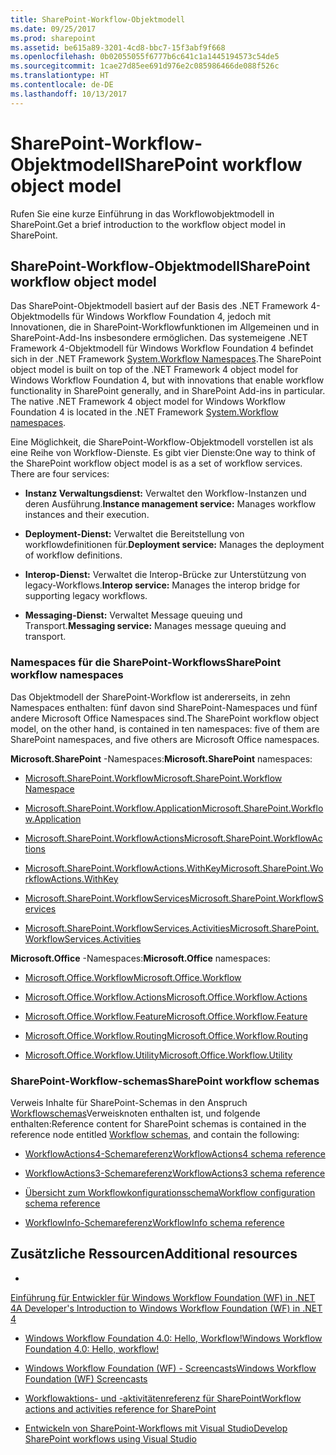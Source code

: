 ```yaml
---
title: SharePoint-Workflow-Objektmodell
ms.date: 09/25/2017
ms.prod: sharepoint
ms.assetid: be615a89-3201-4cd8-bbc7-15f3abf9f668
ms.openlocfilehash: 0b02055055f6777b6c641c1a1445194573c54de5
ms.sourcegitcommit: 1cae27d85ee691d976e2c085986466de088f526c
ms.translationtype: HT
ms.contentlocale: de-DE
ms.lasthandoff: 10/13/2017
---
```

# <a name="sharepoint-workflow-object-model"></a><span data-ttu-id="c0c50-102">SharePoint-Workflow-Objektmodell</span><span class="sxs-lookup"><span data-stu-id="c0c50-102">SharePoint workflow object model</span></span>
<span data-ttu-id="c0c50-103">Rufen Sie eine kurze Einführung in das Workflowobjektmodell in SharePoint.</span><span class="sxs-lookup"><span data-stu-id="c0c50-103">Get a brief introduction to the workflow object model in SharePoint.</span></span>
## <a name="sharepoint-workflow-object-model"></a><span data-ttu-id="c0c50-104">SharePoint-Workflow-Objektmodell</span><span class="sxs-lookup"><span data-stu-id="c0c50-104">SharePoint workflow object model</span></span>
<span data-ttu-id="c0c50-105"><a name="bk_SPwfom"> </a></span><span class="sxs-lookup"><span data-stu-id="c0c50-105"></span></span>

<span data-ttu-id="c0c50-p101">Das SharePoint-Objektmodell basiert auf der Basis des .NET Framework 4-Objektmodells für Windows Workflow Foundation 4, jedoch mit Innovationen, die in SharePoint-Workflowfunktionen im Allgemeinen und in SharePoint-Add-Ins insbesondere ermöglichen. Das systemeigene .NET Framework 4-Objektmodell für Windows Workflow Foundation 4 befindet sich in der .NET Framework  [System.Workflow Namespaces](http://msdn.microsoft.com/en-us/library/gg145026.aspx).</span><span class="sxs-lookup"><span data-stu-id="c0c50-p101">The SharePoint object model is built on top of the .NET Framework 4 object model for Windows Workflow Foundation 4, but with innovations that enable workflow functionality in SharePoint generally, and in SharePoint Add-ins in particular. The native .NET Framework 4 object model for Windows Workflow Foundation 4 is located in the .NET Framework  [System.Workflow namespaces](http://msdn.microsoft.com/en-us/library/gg145026.aspx).</span></span>
  
    
    
<span data-ttu-id="c0c50-p102">Eine Möglichkeit, die SharePoint-Workflow-Objektmodell vorstellen ist als eine Reihe von Workflow-Dienste. Es gibt vier Dienste:</span><span class="sxs-lookup"><span data-stu-id="c0c50-p102">One way to think of the SharePoint workflow object model is as a set of workflow services. There are four services:</span></span> 
  
    
    

- <span data-ttu-id="c0c50-110">**Instanz Verwaltungsdienst:** Verwaltet den Workflow-Instanzen und deren Ausführung.</span><span class="sxs-lookup"><span data-stu-id="c0c50-110">**Instance management service:** Manages workflow instances and their execution.</span></span>
    
  
- <span data-ttu-id="c0c50-111">**Deployment-Dienst:** Verwaltet die Bereitstellung von workflowdefinitionen für.</span><span class="sxs-lookup"><span data-stu-id="c0c50-111">**Deployment service:** Manages the deployment of workflow definitions.</span></span>
    
  
- <span data-ttu-id="c0c50-112">**Interop-Dienst:** Verwaltet die Interop-Brücke zur Unterstützung von legacy-Workflows.</span><span class="sxs-lookup"><span data-stu-id="c0c50-112">**Interop service:** Manages the interop bridge for supporting legacy workflows.</span></span>
    
  
- <span data-ttu-id="c0c50-113">**Messaging-Dienst:** Verwaltet Message queuing und Transport.</span><span class="sxs-lookup"><span data-stu-id="c0c50-113">**Messaging service:** Manages message queuing and transport.</span></span>
    
  

### <a name="sharepoint-workflow-namespaces"></a><span data-ttu-id="c0c50-114">Namespaces für die SharePoint-Workflows</span><span class="sxs-lookup"><span data-stu-id="c0c50-114">SharePoint workflow namespaces</span></span>

<span data-ttu-id="c0c50-115">Das Objektmodell der SharePoint-Workflow ist andererseits, in zehn Namespaces enthalten: fünf davon sind SharePoint-Namespaces und fünf andere Microsoft Office Namespaces sind.</span><span class="sxs-lookup"><span data-stu-id="c0c50-115">The SharePoint workflow object model, on the other hand, is contained in ten namespaces: five of them are SharePoint namespaces, and five others are Microsoft Office namespaces.</span></span>
  
    
    
 <span data-ttu-id="c0c50-116">**Microsoft.SharePoint** -Namespaces:</span><span class="sxs-lookup"><span data-stu-id="c0c50-116">**Microsoft.SharePoint** namespaces:</span></span>
  
    
    

-  [<span data-ttu-id="c0c50-117">Microsoft.SharePoint.Workflow</span><span class="sxs-lookup"><span data-stu-id="c0c50-117">Microsoft.SharePoint.Workflow Namespace</span></span>](https://msdn.microsoft.com/library/Microsoft.SharePoint.Workflow.aspx)
    
  
-  [<span data-ttu-id="c0c50-118">Microsoft.SharePoint.Workflow.Application</span><span class="sxs-lookup"><span data-stu-id="c0c50-118">Microsoft.SharePoint.Workflow.Application</span></span>](https://msdn.microsoft.com/library/Microsoft.SharePoint.Workflow.Application.aspx)
    
  
-  [<span data-ttu-id="c0c50-119">Microsoft.SharePoint.WorkflowActions</span><span class="sxs-lookup"><span data-stu-id="c0c50-119">Microsoft.SharePoint.WorkflowActions</span></span>](https://msdn.microsoft.com/library/Microsoft.SharePoint.WorkflowActions.aspx)
    
  
-  [<span data-ttu-id="c0c50-120">Microsoft.SharePoint.WorkflowActions.WithKey</span><span class="sxs-lookup"><span data-stu-id="c0c50-120">Microsoft.SharePoint.WorkflowActions.WithKey</span></span>](https://msdn.microsoft.com/library/Microsoft.SharePoint.WorkflowActions.WithKey.aspx)
    
  
-  [<span data-ttu-id="c0c50-121">Microsoft.SharePoint.WorkflowServices</span><span class="sxs-lookup"><span data-stu-id="c0c50-121">Microsoft.SharePoint.WorkflowServices</span></span>](https://msdn.microsoft.com/library/Microsoft.SharePoint.WorkflowServices.aspx)
    
  
-  [<span data-ttu-id="c0c50-122">Microsoft.SharePoint.WorkflowServices.Activities</span><span class="sxs-lookup"><span data-stu-id="c0c50-122">Microsoft.SharePoint.WorkflowServices.Activities</span></span>](https://msdn.microsoft.com/library/Microsoft.SharePoint.WorkflowServices.Activities.aspx)
    
  
 <span data-ttu-id="c0c50-123">**Microsoft.Office** -Namespaces:</span><span class="sxs-lookup"><span data-stu-id="c0c50-123">**Microsoft.Office** namespaces:</span></span>
  
    
    

-  [<span data-ttu-id="c0c50-124">Microsoft.Office.Workflow</span><span class="sxs-lookup"><span data-stu-id="c0c50-124">Microsoft.Office.Workflow</span></span>](https://msdn.microsoft.com/library/Microsoft.Office.Workflow.aspx)
    
  
-  [<span data-ttu-id="c0c50-125">Microsoft.Office.Workflow.Actions</span><span class="sxs-lookup"><span data-stu-id="c0c50-125">Microsoft.Office.Workflow.Actions</span></span>](https://msdn.microsoft.com/library/Microsoft.Office.Workflow.Actions.aspx)
    
  
-  [<span data-ttu-id="c0c50-126">Microsoft.Office.Workflow.Feature</span><span class="sxs-lookup"><span data-stu-id="c0c50-126">Microsoft.Office.Workflow.Feature</span></span>](https://msdn.microsoft.com/library/Microsoft.Office.Workflow.Feature.aspx)
    
  
-  [<span data-ttu-id="c0c50-127">Microsoft.Office.Workflow.Routing</span><span class="sxs-lookup"><span data-stu-id="c0c50-127">Microsoft.Office.Workflow.Routing</span></span>](https://msdn.microsoft.com/library/Microsoft.Office.Workflow.Routing.aspx)
    
  
-  [<span data-ttu-id="c0c50-128">Microsoft.Office.Workflow.Utility</span><span class="sxs-lookup"><span data-stu-id="c0c50-128">Microsoft.Office.Workflow.Utility</span></span>](https://msdn.microsoft.com/library/Microsoft.Office.Workflow.Utility.aspx)
    
  

### <a name="sharepoint-workflow-schemas"></a><span data-ttu-id="c0c50-129">SharePoint-Workflow-schemas</span><span class="sxs-lookup"><span data-stu-id="c0c50-129">SharePoint workflow schemas</span></span>

<span data-ttu-id="c0c50-130">Verweis Inhalte für SharePoint-Schemas in den Anspruch  [Workflowschemas](http://msdn.microsoft.com/library/b36ded16-3ffd-4931-811e-c402c1e35b07%28Office.15%29.aspx)Verweisknoten enthalten ist, und folgende enthalten:</span><span class="sxs-lookup"><span data-stu-id="c0c50-130">Reference content for SharePoint schemas is contained in the reference node entitled  [Workflow schemas](http://msdn.microsoft.com/library/b36ded16-3ffd-4931-811e-c402c1e35b07%28Office.15%29.aspx), and contain the following:</span></span>
  
    
    

-  [<span data-ttu-id="c0c50-131">WorkflowActions4-Schemareferenz</span><span class="sxs-lookup"><span data-stu-id="c0c50-131">WorkflowActions4 schema reference</span></span>](http://msdn.microsoft.com/library/1c0112de-0139-e64d-d3d6-658541695391%28Office.15%29.aspx)
    
  
-  [<span data-ttu-id="c0c50-132">WorkflowActions3-Schemareferenz</span><span class="sxs-lookup"><span data-stu-id="c0c50-132">WorkflowActions3 schema reference</span></span>](http://msdn.microsoft.com/library/7a03ead8-30e0-4601-9c6f-edfb04ce57f9%28Office.15%29.aspx)
    
  
-  [<span data-ttu-id="c0c50-133">Übersicht zum Workflowkonfigurationsschema</span><span class="sxs-lookup"><span data-stu-id="c0c50-133">Workflow configuration schema reference</span></span>](http://msdn.microsoft.com/library/63824239-6eb2-4cf1-ba84-44eace4d3781%28Office.15%29.aspx)
    
  
-  [<span data-ttu-id="c0c50-134">WorkflowInfo-Schemareferenz</span><span class="sxs-lookup"><span data-stu-id="c0c50-134">WorkflowInfo schema reference</span></span>](http://msdn.microsoft.com/library/f3bdcc70-15a0-44b2-9b01-330f13430354%28Office.15%29.aspx)
    
  

## <a name="additional-resources"></a><span data-ttu-id="c0c50-135">Zusätzliche Ressourcen</span><span class="sxs-lookup"><span data-stu-id="c0c50-135">Additional resources</span></span>
<span data-ttu-id="c0c50-136"><a name="bk_additionalresources"> </a></span><span class="sxs-lookup"><span data-stu-id="c0c50-136"></span></span>


-  <span data-ttu-id="c0c50-137">
  [Einführung für Entwickler für Windows Workflow Foundation (WF) in .NET 4](http://msdn.microsoft.com/en-us/library/ee342461.aspx)</span><span class="sxs-lookup"><span data-stu-id="c0c50-137">[A Developer's Introduction to Windows Workflow Foundation (WF) in .NET 4](http://msdn.microsoft.com/en-us/library/ee342461.aspx)</span></span>
    
  
-  [<span data-ttu-id="c0c50-138">Windows Workflow Foundation 4.0: Hello, Workflow!</span><span class="sxs-lookup"><span data-stu-id="c0c50-138">Windows Workflow Foundation 4.0: Hello, workflow!</span></span>](http://weblogs.asp.net/gunnarpeipman/archive/2009/07/08/windows-workflow-foundation-4-0-hello-workflow.aspx)
    
  
-  [<span data-ttu-id="c0c50-139">Windows Workflow Foundation (WF) - Screencasts</span><span class="sxs-lookup"><span data-stu-id="c0c50-139">Windows Workflow Foundation (WF) Screencasts</span></span>](http://msdn.microsoft.com/en-us/netframework/dd733248)
    
  
-  [<span data-ttu-id="c0c50-140">Workflowaktions- und -aktivitätenreferenz für SharePoint</span><span class="sxs-lookup"><span data-stu-id="c0c50-140">Workflow actions and activities reference for SharePoint</span></span>](workflow-actions-and-activities-reference-for-sharepoint.md)
    
  
-  [<span data-ttu-id="c0c50-141">Entwickeln von SharePoint-Workflows mit Visual Studio</span><span class="sxs-lookup"><span data-stu-id="c0c50-141">Develop SharePoint workflows using Visual Studio</span></span>](develop-sharepoint-workflows-using-visual-studio.md)
    
  

  
    
    


